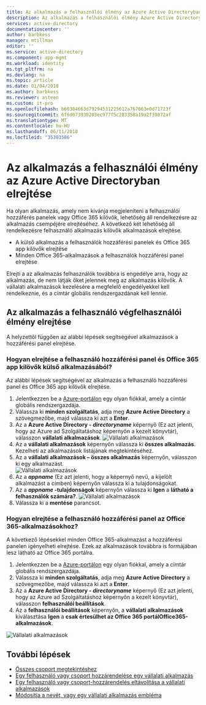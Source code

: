 ```yaml
---
title: Az alkalmazás a felhasználói élmény az Azure Active Directoryban elrejtése |} Microsoft Docs
description: Az alkalmazás a felhasználói élmény Azure Active Directory hozzáférési panelek vagy Office 365 kilövők elrejtése módjáról.
services: active-directory
documentationcenter: ''
author: barbkess
manager: mtillman
editor: ''
ms.service: active-directory
ms.component: app-mgmt
ms.workload: identity
ms.tgt_pltfrm: na
ms.devlang: na
ms.topic: article
ms.date: 01/04/2018
ms.author: barbkess
ms.reviewer: asteen
ms.custom: it-pro
ms.openlocfilehash: b60384663d79294531225612a767663e0d71723f
ms.sourcegitcommit: 6f6d073930203ec977f5c283358a19a2f39872af
ms.translationtype: MT
ms.contentlocale: hu-HU
ms.lasthandoff: 06/11/2018
ms.locfileid: "35303586"
---
```

# <a name="hide-an-application-from-users-experience-in-azure-active-directory"></a>Az alkalmazás a felhasználói élmény az Azure Active Directoryban elrejtése

Ha olyan alkalmazás, amely nem kívánja megjeleníteni a felhasználói hozzáférés panelek vagy Office 365 kilövők, lehetőség áll rendelkezésre az alkalmazás csempéjére elrejtéséhez.  A következő két lehetőség áll rendelkezésre felhasználó alkalmazás kilövők alkalmazások elrejtése.

- A külső alkalmazás a felhasználók hozzáférési panelek és Office 365 app kilövők elrejtése
- Minden Office 365-alkalmazások a felhasználók hozzáférési panel elrejtése

Elrejti a az alkalmazás felhasználók továbbra is engedélye arra, hogy az alkalmazás, de nem látják őket jelennek meg az alkalmazás kilövők. A vállalati alkalmazások kezelésére a megfelelő engedélyekkel kell rendelkeznie, és a címtár globális rendszergazdának kell lennie.


## <a name="hiding-an-application-from-users-end-user-experiences"></a>Az alkalmazás a felhasználó végfelhasználói élmény elrejtése
A helyzettől függően az alábbi lépések segítségével alkalmazások a hozzáférési panel elrejtése.

### <a name="how-do-i-hide-a-third-party-app-from-users-access-panel-and-o365-app-launchers"></a>Hogyan elrejtése a felhasználó hozzáférési panel és Office 365 app kilövők külső alkalmazásából?
Az alábbi lépések segítségével az alkalmazás a felhasználó hozzáférési panel és Office 365 app kilövők elrejtése.

1.  Jelentkezzen be a [Azure-portálon](https://portal.azure.com) egy olyan fiókkal, amely a címtár globális rendszergazdája.
2.  Válassza ki **minden szolgáltatás**, adja meg **Azure Active Directory** a szövegmezőbe, majd válassza ki azt a **Enter**.
3.  Az a **Azure Active Directory - *directoryname***  képernyő (Ez azt jelenti, hogy az Azure ad Szolgáltatáshoz képernyőn a kezelt könyvtár), válasszon **vállalati alkalmazások**.
![Vállalati alkalmazások](./media/hide-application-from-user-portal/app1.png)
4.  Az a **vállalati alkalmazások** képernyőn válassza ki **összes alkalmazás**. Kezelheti az alkalmazások listájának megtekintéséhez.
5.  Az a **vállalati alkalmazások – összes alkalmazás** képernyőn, válasszon ki egy alkalmazást.</br>
![Vállalati alkalmazások](./media/hide-application-from-user-portal/app2.png)
6.  Az a ***appname*** (Ez azt jelenti, hogy a képernyő nevű, a kijelölt alkalmazást a címben) képernyőn válassza ki a tulajdonságokat.
7.  Az a  ***appname* -tulajdonságok** képernyőn válassza ki **Igen** a **látható a felhasználók számára?**.
![Vállalati alkalmazások](./media/hide-application-from-user-portal/app3.png)
8.  Válassza ki a **mentése** parancsot.

### <a name="how-do-i-hide-office-365-applications-from-users-access-panel"></a>Hogyan elrejtése a felhasználó hozzáférési panel az Office 365-alkalmazásokhoz?

A következő lépésekkel minden Office 365-alkalmazást a hozzáférési panelen igényelheti elrejtése. Ezek az alkalmazások továbbra is formájában lesz látható az Office 365 portálra.

1.  Jelentkezzen be a [Azure-portálon](https://portal.azure.com) egy olyan fiókkal, amely a címtár globális rendszergazdája.
2.  Válassza ki **minden szolgáltatás**, adja meg **Azure Active Directory** a szövegmezőbe, majd válassza ki azt a **Enter**.
3.  Az a **Azure Active Directory - *directoryname***  képernyő (Ez azt jelenti, hogy az Azure ad Szolgáltatáshoz képernyőn a kezelt könyvtár), válasszon **felhasználói beállítások**.
4.  Az a **felhasználói beállítások** képernyőn, a **vállalati alkalmazások** kiválasztása **Igen** a **csak értesülhet az Office 365 portálOffice365-alkalmazások**.

![Vállalati alkalmazások](./media/hide-application-from-user-portal/apps4.png)

## <a name="next-steps"></a>További lépések
* [Összes csoport megtekintéshez](../active-directory-groups-view-azure-portal.md)
* [Egy felhasználó vagy csoport hozzárendelése egy vállalati alkalmazás](assign-user-or-group-access-portal.md)
* [Egy felhasználó vagy csoport-hozzárendelés eltávolítása a vállalati alkalmazások](remove-user-or-group-access-portal.md)
* [Módosítja a nevét, vagy egy vállalati alkalmazás embléma](change-name-or-logo-portal.md)

